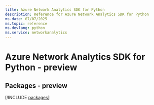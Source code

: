 ```yaml
---
title: Azure Network Analytics SDK for Python
description: Reference for Azure Network Analytics SDK for Python
ms.date: 07/07/2025
ms.topic: reference
ms.devlang: python
ms.service: networkanalytics
---
```

# Azure Network Analytics SDK for Python - preview
## Packages - preview
[!INCLUDE [packages](network-analytics-index.md)]